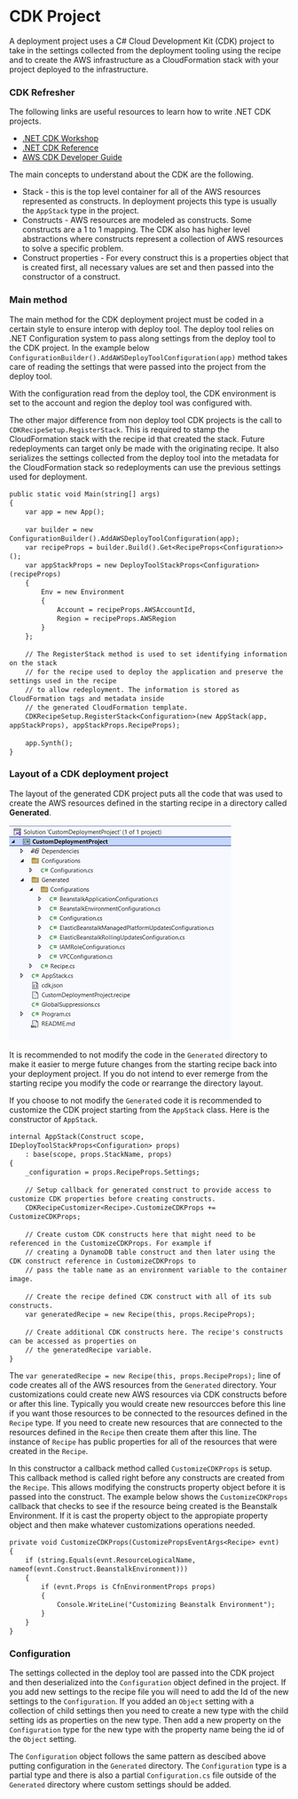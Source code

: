 # CDK Project

A deployment project uses a C# Cloud Development Kit (CDK) project to take in the settings collected from the deployment tooling using the recipe and to create the AWS infrastructure as a CloudFormation stack with your project deployed to the infrastructure.


### CDK Refresher
The following links are useful resources to learn how to write .NET CDK projects.

* [.NET CDK Workshop](https://cdkworkshop.com/40-dotnet.html)
* [.NET CDK Reference](https://docs.aws.amazon.com/cdk/api/v2/dotnet/api/index.html)
* [AWS CDK Developer Guide](https://docs.aws.amazon.com/cdk/v2/guide/home.html)

The main concepts to understand about the CDK are the following.

* Stack - this is the top level container for all of the AWS resources represented as constructs. In deployment projects this type is usually the `AppStack` type in the project.
* Constructs - AWS resources are modeled as constructs. Some constructs are a 1 to 1 mapping. The CDK also has higher level abstractions where constructs represent a collection of AWS resources to solve a specific problem.
* Construct properties - For every construct this is a properties object that is created first, all necessary values are set and then passed into the constructor of a construct.


### Main method

The main method for the CDK deployment project must be coded in a certain style to ensure interop with deploy tool. The deploy tool relies on .NET Configuration system to pass along settings from the deploy tool to the CDK project. In the example below `ConfigurationBuilder().AddAWSDeployToolConfiguration(app)` method takes care of reading the settings that were passed into the project from the deploy tool.

With the configuration read from the deploy tool, the CDK environment is set to the account and region the deploy tool was configured with.

The other major difference from non deploy tool CDK projects is the call to `CDKRecipeSetup.RegisterStack`. This is required to stamp the CloudFormation stack with the recipe id that created the stack. Future redeployments can target only be made with the originating recipe. It also serializes the settings collected from the deploy tool into the metadata for the CloudFormation stack so redeployments can use the previous settings used for deployment.

```
public static void Main(string[] args)
{
    var app = new App();

    var builder = new ConfigurationBuilder().AddAWSDeployToolConfiguration(app);
    var recipeProps = builder.Build().Get<RecipeProps<Configuration>>();
    var appStackProps = new DeployToolStackProps<Configuration>(recipeProps)
    {
        Env = new Environment
        {
            Account = recipeProps.AWSAccountId,
            Region = recipeProps.AWSRegion
        }
    };

    // The RegisterStack method is used to set identifying information on the stack
    // for the recipe used to deploy the application and preserve the settings used in the recipe
    // to allow redeployment. The information is stored as CloudFormation tags and metadata inside
    // the generated CloudFormation template.
    CDKRecipeSetup.RegisterStack<Configuration>(new AppStack(app, appStackProps), appStackProps.RecipeProps);

    app.Synth();
}
```

### Layout of a CDK deployment project

The layout of the generated CDK project puts all the code that was used to create the AWS resources defined in the starting recipe in a directory called **Generated**. 

![Catagories in AWS Toolkit for Visual Studio](../../assets/images/deployment-project-file-layout.png)

It is recommended to not modify the code in the `Generated` directory to make it easier to merge future changes from the starting recipe back into your deployment project. If you do not intend to ever remerge from the starting recipe you modify the code or rearrange the directory layout.

If you choose to not modify the `Generated` code it is recommended to customize the CDK project starting from the `AppStack` class. Here is the constructor of `AppStack`.

```
internal AppStack(Construct scope, IDeployToolStackProps<Configuration> props)
    : base(scope, props.StackName, props)
{
    _configuration = props.RecipeProps.Settings;

    // Setup callback for generated construct to provide access to customize CDK properties before creating constructs.
    CDKRecipeCustomizer<Recipe>.CustomizeCDKProps += CustomizeCDKProps;

    // Create custom CDK constructs here that might need to be referenced in the CustomizeCDKProps. For example if
    // creating a DynamoDB table construct and then later using the CDK construct reference in CustomizeCDKProps to
    // pass the table name as an environment variable to the container image.

    // Create the recipe defined CDK construct with all of its sub constructs.
    var generatedRecipe = new Recipe(this, props.RecipeProps);

    // Create additional CDK constructs here. The recipe's constructs can be accessed as properties on
    // the generatedRecipe variable.
}
```        

The `var generatedRecipe = new Recipe(this, props.RecipeProps);` line of code creates all of the AWS resources from the `Generated` directory. Your customizations could create new AWS resources via CDK constructs before or after this line. Typically you would create new resourcces before this line if you want those resources to be connected to the resources defined in the `Recipe` type. If you need to create new resources that are connected to the resources defined in the `Recipe` then create them after this line. The instance of `Recipe` has public properties for all of the resources that were created in the `Recipe`.

In this constructor a callback method called `CustomizeCDKProps` is setup. This callback method is called right before any constructs are created from the `Recipe`. This allows modifying the constructs property object before it is passed into the construct. The example below shows the `CustomizeCDKProps` callback that checks to see if the resource being created is the Beanstalk Environment. If it is cast the property object to the appropiate property object and then make whatever customizations operations needed.

```
private void CustomizeCDKProps(CustomizePropsEventArgs<Recipe> evnt)
{
    if (string.Equals(evnt.ResourceLogicalName, nameof(evnt.Construct.BeanstalkEnvironment)))
    {
        if (evnt.Props is CfnEnvironmentProps props)
        {
            Console.WriteLine("Customizing Beanstalk Environment");
        }
    }
}
```

### Configuration

The settings collected in the deploy tool are passed into the CDK project and then deserialized into the `Configuration` object defined in the project. If you add new settings to the recipe file you will need to add the Id of the new settings to the `Configuration`. If you added an `Object` setting with a collection of child settings then you need to create a new type with the child setting ids as properties on the new type. Then add a new property on the `Configuration` type for the new type with the property name being the id of the `Object` setting.

The `Configuration` object follows the same pattern as descibed above putting configuration in the `Generated` directory. The `Configuration` type is a partial type and there is also a partial `Configuration.cs` file outside of the `Generated` directory where custom settings should be added.